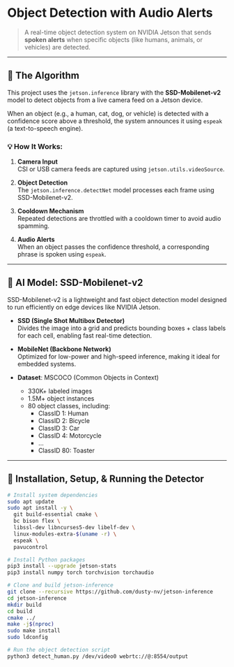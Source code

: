 # Object Detection with Audio Alerts

> A real-time object detection system on NVIDIA Jetson that sends **spoken alerts** when specific objects (like humans, animals, or vehicles) are detected.

---

## 🧠 The Algorithm

This project uses the `jetson.inference` library with the **SSD-Mobilenet-v2** model to detect objects from a live camera feed on a Jetson device.

When an object (e.g., a human, cat, dog, or vehicle) is detected with a confidence score above a threshold, the system announces it using `espeak` (a text-to-speech engine).

### 💡 How It Works:
1. **Camera Input**  
   CSI or USB camera feeds are captured using `jetson.utils.videoSource`.

2. **Object Detection**  
   The `jetson.inference.detectNet` model processes each frame using SSD-Mobilenet-v2.

3. **Cooldown Mechanism**  
   Repeated detections are throttled with a cooldown timer to avoid audio spamming.

4. **Audio Alerts**  
   When an object passes the confidence threshold, a corresponding phrase is spoken using `espeak`.

---

## 🧠 AI Model: SSD-Mobilenet-v2

SSD-Mobilenet-v2 is a lightweight and fast object detection model designed to run efficiently on edge devices like NVIDIA Jetson.

- **SSD (Single Shot Multibox Detector)**  
  Divides the image into a grid and predicts bounding boxes + class labels for each cell, enabling fast real-time detection.

- **MobileNet (Backbone Network)**  
  Optimized for low-power and high-speed inference, making it ideal for embedded systems.

- **Dataset**: MSCOCO (Common Objects in Context)  
  - 330K+ labeled images  
  - 1.5M+ object instances  
  - 80 object classes, including:
    - ClassID 1: Human  
    - ClassID 2: Bicycle  
    - ClassID 3: Car  
    - ClassID 4: Motorcycle  
    - ...  
    - ClassID 80: Toaster

---

## 🔧 Installation, Setup, & Running the Detector

```bash
# Install system dependencies
sudo apt update
sudo apt install -y \
  git build-essential cmake \
  bc bison flex \
  libssl-dev libncurses5-dev libelf-dev \
  linux-modules-extra-$(uname -r) \
  espeak \
  pavucontrol

# Install Python packages
pip3 install --upgrade jetson-stats
pip3 install numpy torch torchvision torchaudio

# Clone and build jetson-inference
git clone --recursive https://github.com/dusty-nv/jetson-inference
cd jetson-inference
mkdir build
cd build
cmake ../
make -j$(nproc)
sudo make install
sudo ldconfig

# Run the object detection script
python3 detect_human.py /dev/video0 webrtc://@:8554/output

